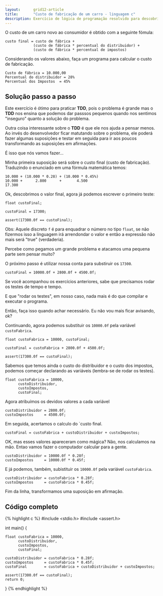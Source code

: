 ```yaml
---
layout:      grid12-article
title:       "Custo de fabricação de um carro - linguagem c"
description: Exercício de lógica de programação resolvido para descobrir o custo final de um carro.
---
```


O custo de um carro novo ao consumidor é obtido com a seguinte fómula:
  
    custo final = custo de fábrica +
			     (custo de fábrica * percentual do distribuidor) +
			     (custo de fábrica * percentual de impostos)

Considerando os valores abaixo, faça um programa para calcular o custo de fabricação.
 
    Custo de fábrica = 10.000,00
    Percentual do distribuidor = 28%
    Percentual dos Impostos  = 45%


Solução passo a passo
---

Este exercício é ótimo para praticar __TDD__, pois o problema é grande mas o __TDD__ nos ensina que podemos dar passsos
pequenos quando nos sentimos "inseguro" quanto a solução do problema.

Outra coisa interessante sobre o __TDD__ é que ele nos ajuda a pensar menos. Ao invés do desenvolvedor ficar matutando 
sobre o problema,  ele poderá fazer algumas suposições e testar em seguida para ir aos poucos transformando as suposições
em afirmações.

É isso que nós vamos fazer... 

Minha primeira suposição será sobre o custo final (custo de fabricação). Traduzindo o enunciado em uma fórmula matemática
temos:

	10.000 + (10.000 * 0.28) + (10.000 * 0.45%)
	10.000 +      2.800      +       4.500
	17.300

Ok, descobrimos o valor final, agora já podemos escrever o primeiro teste:

	float custoFinal;

	custoFinal = 17300;

	assert(17300.0f == custoFinal);

Obs: Aquele discreto `f` é para enquadrar o número no tipo `float`, se não fizermos isso a linguagem irá arrendondar
o valor e então a expressão não mais será "true" (verdaderia).

Percebe como pegamos um grande problema e atacamos uma pequena parte sem pensar muito?

O próximo passo é utilizar nossa conta para substiruir os `17300`.

    custoFinal = 10000.0f + 2800.0f + 4500.0f;

Se você acompanhou os exercícios anteriores, sabe que precisamos rodar os testes de tempo e tempo.

E que "rodar os testes", em nosso caso, nada mais é do que compilar e executar o programa.

Então, faça isso quando achar necessário. Eu não vou mais ficar avisando, ok?

Continuando, agora podemos substituir os `10000.0f` pela variável `custoFabrica`.

	float custoFabrica = 10000, custoFinal;

	custoFinal = custoFabrica + 2800.0f + 4500.0f;

	assert(17300.0f == custoFinal);

Sabemos que temos ainda o custo do distribuidor e o custo dos impostos, podemos começar declarando as variáveis (lembra-se
de rodar os testes).

	float custoFabrica = 10000,
		  custoDistribuidor,
		  custoImpostos,
		  custoFinal;

Agora atribuímos os devidos valores a cada variável

	custoDistribuidor = 2800.0f;
	custoImpostos     = 4500.0f;

Em seguida, acertamos o calculo do `custo final.

	custoFinal = custoFabrica + custoDistribuidor + custoImpostos;  

OK, mas esses valores apareceram como mágica? Não, nos calculamos na mão. Entao vamos fazer o computador calcular para a gente.

	custoDistribuidor = 10000.0f * 0.28f;
	custoImpostos     = 10000.0f * 0.45f;

E já podemos, também, subistituir os `10000.0f` pela variável `custoFabrica`.

	custoDistribuidor = custoFabrica * 0.28f;
	custoImpostos     = custoFabrica * 0.45f;

Fim da linha, transformamos uma suposição em afirmação.


Código completo
---

{% highlight c %}
#include <stdio.h>
#include <assert.h>

int main() {
    
    float custoFabrica = 10000,
          custoDistribuidor,
          custoImpostos,
          custoFinal;

    custoDistribuidor = custoFabrica * 0.28f;
    custoImpostos     = custoFabrica * 0.45f;
    custoFinal        = custoFabrica + custoDistribuidor + custoImpostos;    

    assert(17300.0f == custoFinal);
    return 0;
    
}
{% endhighlight %}
